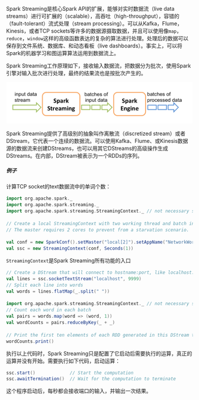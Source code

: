 Spark Streaming是核心Spark API的扩展，能够对实时数据流（live data streams）进行可扩展的（scalable），高吞吐（high-throughput），容错的（fault-tolerant）流式处理（stream processing）。可以从Kafka，Flume，Kinesis，或者TCP sockets等许多的数据源摄取数据，并且可以使用像`map`，`reduce`，`window`这样的高级函数表达的复杂的算法进行处理。处理后的数据可以保存到文件系统、数据库、和动态看板（live dashboards）。事实上，可以将Spark的机器学习和图运算算法运用到数据流上。

Spark Streaming工作原理如下，接收输入数据流，把数据分为批次，使用Spark引擎对输入批次进行处理，最终的结果流也是按批次产生的。

![Spark Streaming](/assets/streaming-flow.png)

Spark Streaming提供了高级别的抽象叫作离散流（discretized stream）或者DStream，它代表一个连续的数据流。可以使用Kafka、Flume、或Kinesis数据源的数据流来创建DStreams，也可以用其它DStreams的高级操作生成DStreams。在内部，DStream被表示为一个RDDs的序列。

##### 例子

计算TCP socket的text数据流中的单词个数：

```scala
import org.apache.spark._
import org.apache.spark.streaming._
import org.apache.spark.streaming.StreamingContext._ // not necessary since Spark 1.3

// Create a local StreamingContext with two working thread and batch interval of 1 second.
// The master requires 2 cores to prevent from a starvation scenario.

val conf = new SparkConf().setMaster("local[2]").setAppName("NetworkWordCount")
val ssc = new StreamingContext(conf, Seconds(1))
```

`StreamingContext`是Spark Streaming所有功能的入口

```scala
// Create a DStream that will connect to hostname:port, like localhost:9999
val lines = ssc.socketTextStream("localhost", 9999)
// Split each line into words
val words = lines.flatMap(_.split(" "))

import org.apache.spark.streaming.StreamingContext._ // not necessary since Spark 1.3
// Count each word in each batch
val pairs = words.map(word => (word, 1))
val wordCounts = pairs.reduceByKey(_ + _)

// Print the first ten elements of each RDD generated in this DStream to the console
wordCounts.print()
```

执行以上代码时，Spark Streaming只是配置了它启动后需要执行的运算，真正的运算并没有开始。需要执行如下代码，启动运算：

```scala
ssc.start()             // Start the computation
ssc.awaitTermination()  // Wait for the computation to terminate
```

这个程序启动后，每秒都会接收端口的输入，并输出一次结果。



